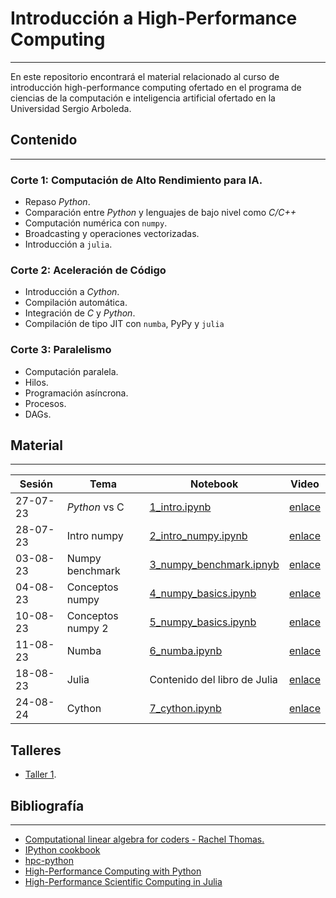 # Introducción a High-Performance Computing
---

En este repositorio encontrará el material relacionado al curso de introducción high-performance computing ofertado en el programa de ciencias de la computación e inteligencia artificial ofertado en la Universidad Sergio Arboleda.

## Contenido
---

### Corte 1: Computación de Alto Rendimiento para IA.

- Repaso _Python_.
- Comparación entre _Python_ y lenguajes de bajo nivel como _C/C++_
- Computación numérica con `numpy`.
- Broadcasting y operaciones vectorizadas.
- Introducción a `julia`.

### Corte 2: Aceleración de Código

- Introducción a _Cython_.
- Compilación automática.
- Integración de _C_ y _Python_.
- Compilación de tipo JIT con `numba`, PyPy y `julia`

### Corte 3: Paralelismo

- Computación paralela.
- Hilos.
- Programación asíncrona.
- Procesos.
- DAGs.

## Material
---

| Sesión | Tema | Notebook | Video |
| --- | --- | --- | --- |
| 27-07-23 | _Python_ vs C | [1_intro.ipynb](https://github.com/juselara1/usa_intro_hpc/blob/main/src/1_intro_hpc.ipynb) | [enlace](https://drive.google.com/file/d/1xdab2ndUrGmLImAJNp14vKQj061yF4mj/view?usp=sharing) |
| 28-07-23 | Intro numpy | [2_intro_numpy.ipynb](https://github.com/juselara1/usa_intro_hpc/blob/main/src/2_intro_numpy.ipynb) | [enlace](https://drive.google.com/file/d/1hhKD2iaO3FVSPkFGIJEG8c2Cn074geBD/view?usp=sharing) |
| 03-08-23 | Numpy benchmark | [3_numpy_benchmark.ipnyb](https://github.com/juselara1/usa_intro_hpc/blob/main/src/3_numpy_benchmark.ipynb) | [enlace](https://drive.google.com/file/d/1hB5kJs-ja5wqEzashb8QHdlceoagL9xh/view?usp=sharing) |
| 04-08-23 | Conceptos numpy | [4_numpy_basics.ipynb](https://github.com/juselara1/usa_intro_hpc/blob/main/src/4_numpy_basics.ipynb) | [enlace](https://drive.google.com/file/d/13_dofXacmFDod_Zp9dVNdtLqFpIp2tFQ/view?usp=sharing) |
| 10-08-23 | Conceptos numpy 2 | [5_numpy_basics.ipynb](https://github.com/juselara1/usa_intro_hpc/blob/main/src/5_numpy_basics.ipynb) | [enlace](https://drive.google.com/file/d/1OtFS7oKKUhvqUoAyQpWKezQ-Wa9oRhFW/view?usp=drive_link) |
| 11-08-23 | Numba | [6_numba.ipynb](https://github.com/juselara1/usa_intro_hpc/blob/main/src/6_numba.ipynb) | [enlace](https://drive.google.com/file/d/1vTl4xyAGqdJuPhyPc7rA8JQHI_x3I3Xi/view?usp=drive_link) |
| 18-08-23 | Julia | Contenido del libro de Julia | [enlace](https://drive.google.com/file/d/1zCky2I0U-fL9nUerLfssyerL_6KkTVNM/view?usp=drive_link) |
| 24-08-24 | Cython | [7_cython.ipynb](https://github.com/juselara1/usa_intro_hpc/blob/main/src/7_cython.ipynb) | [enlace]() |

## Talleres

- [Taller 1](https://github.com/juselara1/usa_intro_hpc/blob/main/src/taller1.ipynb).

## Bibliografía
--- 

- [Computational linear algebra for coders - Rachel Thomas.](https://github.com/fastai/numerical-linear-algebra)
- [IPython cookbook](https://ipython-books.github.io/)
- [hpc-python](https://github.com/csc-training/hpc-python)
- [High-Performance Computing with Python](https://www.python-academy.com/courses/python_course_hpc.html)
- [High-Performance Scientific Computing in Julia](https://juselara1.github.io/hpsc.jl/intro.html)
